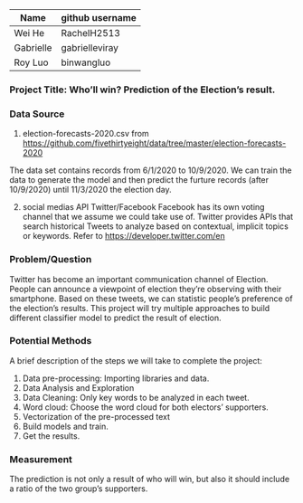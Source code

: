| Name      | github username |
| ----------- | ----------- |
| Wei He      | RachelH2513 |
| Gabrielle   | gabrielleviray |
| Roy Luo     | binwangluo  |

### Project Title: Who’ll win? Prediction of the Election’s result.

### Data Source
1. election-forecasts-2020.csv from
https://github.com/fivethirtyeight/data/tree/master/election-forecasts-2020

The data set contains records from 6/1/2020 to 10/9/2020. 
We can train the data to generate the model and then predict the furture records (after 10/9/2020) until 11/3/2020 the election day.

2. social medias API Twitter/Facebook
Facebook has its own voting channel that we assume we could take use of. 
Twitter provides APIs that search historical Tweets to analyze based on contextual, implicit topics or keywords. 
Refer to https://developer.twitter.com/en

### Problem/Question
Twitter has become an important communication channel of Election. People can announce a
viewpoint of election they’re observing with their smartphone. Based on these tweets, we can
statistic people’s preference of the election’s results.
This project will try multiple approaches to build different classifier model to predict the result of
election.

### Potential Methods
A brief description of the steps we will take to complete the project:
1. Data pre-processing: Importing libraries and data.
2. Data Analysis and Exploration
3. Data Cleaning: Only key words to be analyzed in each tweet.
4. Word cloud: Choose the word cloud for both electors’ supporters.
5. Vectorization of the pre-processed text
6. Build models and train.
7. Get the results.

### Measurement
The prediction is not only a result of who will win, but also it should include a ratio of the two
group’s supporters.
